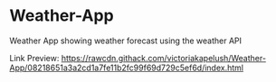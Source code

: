 # Weather-App
Weather App showing weather forecast  using the weather API

Link Preview: https://rawcdn.githack.com/victoriakapelush/Weather-App/08218651a3a2cd1a7fe11b2fc99f69d729c5ef6d/index.html
